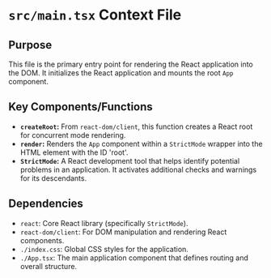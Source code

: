 # `src/main.tsx` Context File

## Purpose
This file is the primary entry point for rendering the React application into the DOM. It initializes the React application and mounts the root `App` component.

## Key Components/Functions
- **`createRoot`:** From `react-dom/client`, this function creates a React root for concurrent mode rendering.
- **`render`:** Renders the `App` component within a `StrictMode` wrapper into the HTML element with the ID 'root'.
- **`StrictMode`:** A React development tool that helps identify potential problems in an application. It activates additional checks and warnings for its descendants.

## Dependencies
- `react`: Core React library (specifically `StrictMode`).
- `react-dom/client`: For DOM manipulation and rendering React components.
- `./index.css`: Global CSS styles for the application.
- `./App.tsx`: The main application component that defines routing and overall structure.
